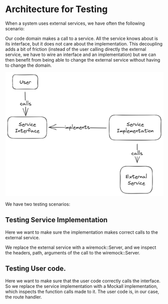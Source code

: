 # Architecture for Testing

When a system uses external services, we have often the following scenario:

Our code domain makes a call to a service. All the service knows about is its
interface, but it does not care about the implementation. This decoupling adds a
bit of friction (instead of the user calling directly the external service, we
have to wire an interface and an implementation) but we can then benefit from
being able to change the external service without having to change the domain.

![system](/documentation/img/system.png)

We have two testing scenarios:

## Testing Service Implementation

Here we want to make sure the implementation makes correct calls to the external
service.

We replace the external service with a wiremock::Server, and we inspect the
headers, path, arguments of the call to the wiremock::Server.

## Testing User code.

Here we want to make sure that the user code correctly calls the interface. So
we replace the service implementation with a Mockall implementation, which inspects
the function calls made to it. The user code is, in our case, the route handler.
